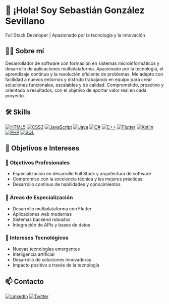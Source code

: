 # 👋 ¡Hola! Soy Sebastián González Sevillano

Full Stack Developer | Apasionado por la tecnología y la innovación

## 👨‍💻 Sobre mí

Desarrollador de software con formación en sistemas microinformáticos y desarrollo de aplicaciones multiplataforma. Apasionado por la tecnología, el aprendizaje continuo y la resolución eficiente de problemas. Me adapto con facilidad a nuevos entornos y disfruto trabajando en equipo para crear soluciones funcionales, escalables y de calidad. Comprometido, proactivo y orientado a resultados, con el objetivo de aportar valor real en cada proyecto.

## 🛠️ Skills

[![HTML5](https://img.shields.io/badge/-HTML5-E34F26?style=flat-square&logo=html5&logoColor=white)](https://developer.mozilla.org/en-US/docs/Web/HTML)
[![CSS3](https://img.shields.io/badge/-CSS3-1572B6?style=flat-square&logo=css3-alt&logoColor=white)](https://developer.mozilla.org/en-US/docs/Web/CSS)
[![JavaScript](https://img.shields.io/badge/-JavaScript-F7DF1E?style=flat-square&logo=javascript&logoColor=black)](https://developer.mozilla.org/en-US/docs/Web/JavaScript)
[![Java](https://img.shields.io/badge/-Java-007396?style=flat-square&logo=openjdk&logoColor=white)](https://www.java.com/)
[![C#](https://img.shields.io/badge/-C%23-239120?style=flat-square&logo=dotnet&logoColor=white)](https://docs.microsoft.com/en-us/dotnet/csharp/)
[![C++](https://img.shields.io/badge/-C++-00599C?style=flat-square&logo=c%2B%2B&logoColor=white)](https://isocpp.org/)
[![Flutter](https://img.shields.io/badge/-Flutter-02569B?style=flat-square&logo=flutter&logoColor=white)](https://flutter.dev/)
[![Kotlin](https://img.shields.io/badge/-Kotlin-0095D5?style=flat-square&logo=kotlin&logoColor=white)](https://kotlinlang.org/)
[![PHP](https://img.shields.io/badge/-PHP-777BB4?style=flat-square&logo=php&logoColor=white)](https://www.php.net/)
[![SQL](https://img.shields.io/badge/-SQL-4479A1?style=flat-square&logo=mysql&logoColor=white)](https://www.mysql.com/)

## 🎯 Objetivos e Intereses

### 🚀 Objetivos Profesionales
- Especialización en desarrollo Full Stack y arquitectura de software
- Compromiso con la excelencia técnica y las mejores prácticas
- Desarrollo continuo de habilidades y conocimientos

### 🌟 Áreas de Especialización
- Desarrollo multiplataforma con Flutter
- Aplicaciones web modernas
- Sistemas backend robustos
- Integración de APIs y bases de datos

### 🧠 Intereses Tecnológicos
- Nuevas tecnologías emergentes
- Inteligencia artificial
- Desarrollo de soluciones innovadoras
- Impacto positivo a través de la tecnología

## 📫 Contacto

[![LinkedIn](https://img.shields.io/badge/-LinkedIn-0077B5?style=flat-square&logo=linkedin&logoColor=white)](https://www.linkedin.com/in/sebasgnzlez)
[![Twitter](https://img.shields.io/badge/-Twitter-1DA1F2?style=flat-square&logo=twitter&logoColor=white)](https://x.com/sebasgnzlezz)
